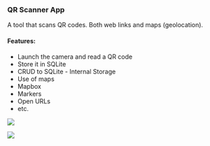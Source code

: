 ### QR Scanner App  
A tool that scans QR codes. Both web links and maps (geolocation).

#### Features:
- Launch the camera and read a QR code
- Store it in SQLite
- CRUD to SQLite - Internal Storage
- Use of maps
- Mapbox
- Markers
- Open URLs
- etc.

![](https://media.giphy.com/media/SsORDZYZYbLDfwOsDG/giphy.gif)


![](https://media.giphy.com/media/XHdixrt7T59oZmsbw1/giphy.gif)




